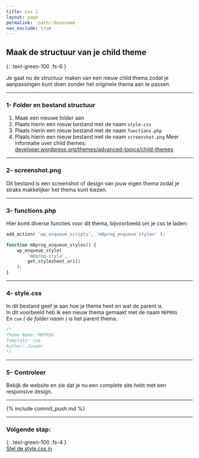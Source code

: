 ```yaml
---
title: Les 2
layout: page
permalink: :path/:basename
nav_exclude: true
---
```


## Maak de structuur van je child theme
{: .text-green-100 .fs-6 }

Je gaat nu de structuur maken van een nieuw child thema zodat je aanpassingen kunt doen zonder het originele thema aan te passen.    

---
### 1- Folder en bestand structuur
1. Maak een nieuwe folder aan
2. Plaats hierin een nieuw bestand met de naam `style.css`
3. Plaats hierin een nieuw bestand met de naam `functions.php`
4. Plaats hierin een nieuw bestand met de naam `screenshot.png`
Meer informatie over child themes: [developer.wordpress.org/themes/advanced-topics/child-themes](https://developer.wordpress.org/themes/advanced-topics/child-themes/)

---
### 2- screenshot.png
Dit bestand is een screenshot of design van jouw eigen thema zodat je straks makkelijker het thema kunt kiezen.

---
### 3- functions.php
Hier komt diverse functies voor dit thema, bijvoorbeeld om je css te laden:
```php
add_action( 'wp_enqueue_scripts', 'm8prog_enqueue_styles' );

function m8prog_enqueue_styles() {
	wp_enqueue_style(
		'm8prog-style',
		get_stylesheet_uri()
	);
}
```

---
### 4- style.css
In dit bestand geef je aan hoe je thema heet en wat de parent is.  
In dit voorbeeld heb ik een nieuw thema gemaakt met de naam `M8PROG`  
En `cue` _( de folder naam )_ is het parent thema. 
```css
/*
Theme Name: M8PROG
Template: cue
Author: Jasper
*/

```

---
### 5- Controleer
Bekijk de website en zie dat je nu een complete site hebt met een responsive design.

---

{% include commit_push.md %}

---
### Volgende stap:
{: .text-green-100 .fs-4 }  
[Stel de style.css in](style_css)


